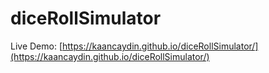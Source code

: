 ﻿# diceRollSimulator

Live Demo: [https://kaancaydin.github.io/diceRollSimulator/](https://kaancaydin.github.io/diceRollSimulator/)


